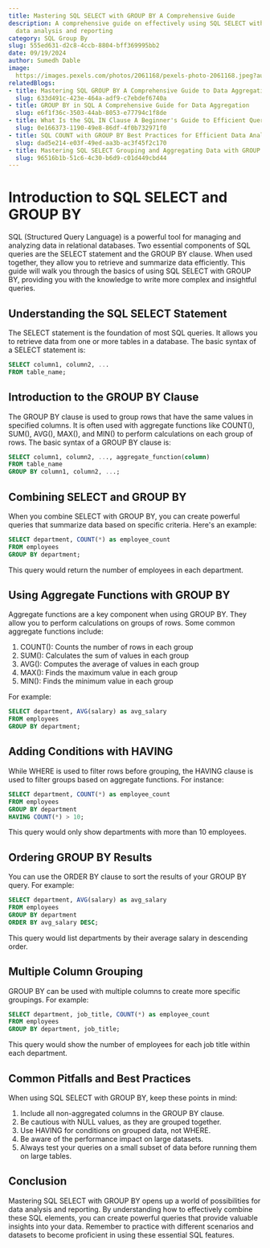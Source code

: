 ```yaml
---
title: Mastering SQL SELECT with GROUP BY A Comprehensive Guide
description: A comprehensive guide on effectively using SQL SELECT with GROUP BY for
  data analysis and reporting
category: SQL Group By
slug: 555ed631-d2c8-4ccb-8804-bff369995bb2
date: 09/19/2024
author: Sumedh Dable
image: 
  https://images.pexels.com/photos/2061168/pexels-photo-2061168.jpeg?auto=compress&cs=tinysrgb&w=600
relatedBlogs:
- title: Mastering SQL GROUP BY A Comprehensive Guide to Data Aggregation
  slug: 633d491c-423e-464a-adf9-c7ebdef6740a
- title: GROUP BY in SQL A Comprehensive Guide for Data Aggregation
  slug: e6f1f36c-3503-44ab-8053-e77794c1f8de
- title: What Is the SQL IN Clause A Beginner's Guide to Efficient Querying
  slug: 0e166373-1190-49e8-86df-4f0b732971f0
- title: SQL COUNT with GROUP BY Best Practices for Efficient Data Analysis
  slug: dad5e214-e03f-49ed-aa3b-ac3f45f2c170
- title: Mastering SQL SELECT Grouping and Aggregating Data with GROUP BY
  slug: 96516b1b-51c6-4c30-b6d9-c01d449cbd44
---
```


# Introduction to SQL SELECT and GROUP BY

SQL (Structured Query Language) is a powerful tool for managing and analyzing data in relational databases. Two essential components of SQL queries are the SELECT statement and the GROUP BY clause. When used together, they allow you to retrieve and summarize data efficiently. This guide will walk you through the basics of using SQL SELECT with GROUP BY, providing you with the knowledge to write more complex and insightful queries.

## Understanding the SQL SELECT Statement

The SELECT statement is the foundation of most SQL queries. It allows you to retrieve data from one or more tables in a database. The basic syntax of a SELECT statement is:

```sql
SELECT column1, column2, ...
FROM table_name;
```

## Introduction to the GROUP BY Clause

The GROUP BY clause is used to group rows that have the same values in specified columns. It is often used with aggregate functions like COUNT(), SUM(), AVG(), MAX(), and MIN() to perform calculations on each group of rows. The basic syntax of a GROUP BY clause is:

```sql
SELECT column1, column2, ..., aggregate_function(column)
FROM table_name
GROUP BY column1, column2, ...;
```

## Combining SELECT and GROUP BY

When you combine SELECT with GROUP BY, you can create powerful queries that summarize data based on specific criteria. Here's an example:

```sql
SELECT department, COUNT(*) as employee_count
FROM employees
GROUP BY department;
```

This query would return the number of employees in each department.

## Using Aggregate Functions with GROUP BY

Aggregate functions are a key component when using GROUP BY. They allow you to perform calculations on groups of rows. Some common aggregate functions include:

1. COUNT(): Counts the number of rows in each group
2. SUM(): Calculates the sum of values in each group
3. AVG(): Computes the average of values in each group
4. MAX(): Finds the maximum value in each group
5. MIN(): Finds the minimum value in each group

For example:

```sql
SELECT department, AVG(salary) as avg_salary
FROM employees
GROUP BY department;
```

## Adding Conditions with HAVING

While WHERE is used to filter rows before grouping, the HAVING clause is used to filter groups based on aggregate functions. For instance:

```sql
SELECT department, COUNT(*) as employee_count
FROM employees
GROUP BY department
HAVING COUNT(*) > 10;
```

This query would only show departments with more than 10 employees.

## Ordering GROUP BY Results

You can use the ORDER BY clause to sort the results of your GROUP BY query. For example:

```sql
SELECT department, AVG(salary) as avg_salary
FROM employees
GROUP BY department
ORDER BY avg_salary DESC;
```

This query would list departments by their average salary in descending order.

## Multiple Column Grouping

GROUP BY can be used with multiple columns to create more specific groupings. For example:

```sql
SELECT department, job_title, COUNT(*) as employee_count
FROM employees
GROUP BY department, job_title;
```

This query would show the number of employees for each job title within each department.

## Common Pitfalls and Best Practices

When using SQL SELECT with GROUP BY, keep these points in mind:

1. Include all non-aggregated columns in the GROUP BY clause.
2. Be cautious with NULL values, as they are grouped together.
3. Use HAVING for conditions on grouped data, not WHERE.
4. Be aware of the performance impact on large datasets.
5. Always test your queries on a small subset of data before running them on large tables.

## Conclusion

Mastering SQL SELECT with GROUP BY opens up a world of possibilities for data analysis and reporting. By understanding how to effectively combine these SQL elements, you can create powerful queries that provide valuable insights into your data. Remember to practice with different scenarios and datasets to become proficient in using these essential SQL features.